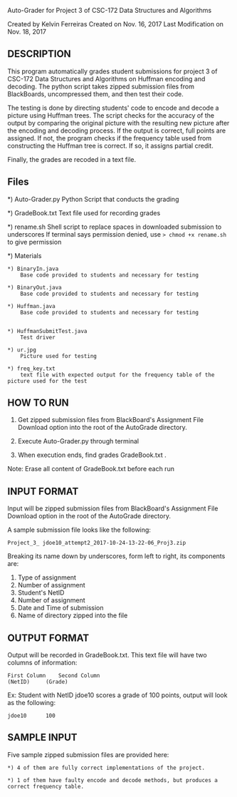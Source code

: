 Auto-Grader for Project 3 of CSC-172 Data Structures and Algorithms

Created by Kelvin Ferreiras
Created on Nov. 16, 2017
Last Modification on Nov. 18, 2017


## DESCRIPTION 

This program automatically grades student submissions for project 3 of CSC-172 Data Structures and Algorithms on Huffman encoding and decoding. The python script takes zipped submission files from BlackBoards, uncompressed them, and then test their code. 

The testing is done by directing students' code to encode and decode a picture using Huffman trees. The script checks for the accuracy of the output by comparing the original picture with the resulting new picture after the encoding and decoding process. If the output is correct, full points are assigned. If not, the program checks if the frequency table used from constructing the Huffman tree is correct. If so, it assigns partial credit.

Finally, the grades are recoded in a text file.


## Files

*) Auto-Grader.py
	Python Script that conducts the grading
 
*) GradeBook.txt
	Text file used for recording grades

*) rename.sh
	Shell script to replace spaces in downloaded submission to underscores
	If terminal says permission denied, use `> chmod +x rename.sh` to give permission

*) Materials

	*) BinaryIn.java
		Base code provided to students and necessary for testing

	*) BinaryOut.java
		Base code provided to students and necessary for testing

	*) Huffman.java
		Base code provided to students and necessary for testing


	*) HuffmanSubmitTest.java
		Test driver

	*) ur.jpg
		Picture used for testing

	*) freq_key.txt
		text file with expected output for the frequency table of the picture used for the test
		

## HOW TO RUN 

1) Get zipped submission files from BlackBoard's Assignment File Download option into the root of the AutoGrade directory.

2) Execute Auto-Grader.py through terminal

3) When execution ends, find grades GradeBook.txt .

Note: Erase all content of GradeBook.txt before each run


## INPUT FORMAT

Input will be zipped submission files from BlackBoard's Assignment File Download option in the root of the AutoGrade directory.  

A sample submission file looks like the following:

	Project_3_ jdoe10_attempt2_2017-10-24-13-22-06_Proj3.zip 

Breaking its name down by underscores, form left to right, its components are:

1) Type of assignment
2) Number of assignment
3) Student's NetID
4) Number of assignment
5) Date and Time of submission
6) Name of directory zipped into the file

## OUTPUT FORMAT

Output will be recorded in GradeBook.txt. This text file will have two columns of information:

	First Column	Second Column
	(NetID)		(Grade)

Ex: Student with NetID jdoe10 scores a grade of 100 points, output will look as the following:
	
	jdoe10		100

## SAMPLE INPUT 

Five sample zipped submission files are provided here:

	*) 4 of them are fully correct implementations of the project.

	*) 1 of them have faulty encode and decode methods, but produces a correct frequency table.
